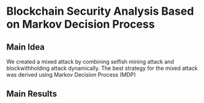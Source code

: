 # Blockchain Security Analysis Based on Markov Decision Process
## Main Idea
We created a mixed attack by combining selfish mining attack and blockwithholding attack dynamically. The best strategy for the mixed attack was derived using Markov Decision Process (MDP)

## Main Results
